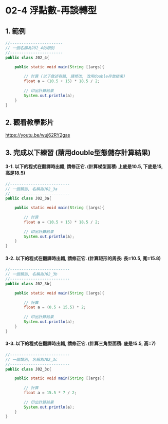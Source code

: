 # 02-4 浮點數-再談轉型

## 1. 範例
``` java
//-----------------------
// 一個名稱為J02_4的類別
//-----------------------
public class J02_4{

    public static void main(String []args){
        
        // 計算 (以下敘述有錯, 請修改, 改用double存放結果)
        float a = (10.5 + 15) * 18.5 / 2;
        
        // 印出計算結果
        System.out.println(a);
    }
}
``` 

## 2. 觀看教學影片
https://youtu.be/wuj62RY2gas


## 3. 完成以下練習 (請用double型態儲存計算結果)

#### 3-1. 以下的程式在翻譯時出錯, 請修正它. (計算梯型面積: 上底是10.5, 下底是15, 高是18.5)
``` java
//--------------------------
// 一個類別, 名稱為J02_3a
//--------------------------
public class J02_3a{

    public static void main(String []args){
        
        // 計算
        float a = (10.5 + 15) * 18.5 / 2;
       
        // 印出計算結果
        System.out.println(a);
    }
}
``` 

#### 3-2. 以下的程式在翻譯時出錯, 請修正它. (計算矩形的周長: 長=10.5, 寬=15.8)
``` java
//--------------------------
// 一個類別, 名稱為J02_3b
//--------------------------
public class J02_3b{

    public static void main(String []args){
        
        // 計算
        float a = (0.5 + 15.5) * 2;
       
        // 印出計算結果
        System.out.println(a);
    }
}
``` 

#### 3-3. 以下的程式在翻譯時出錯, 請修正它. (計算三角型面積: 底是15.5, 高=7) 
``` java
//--------------------------
// 一個類別, 名稱為J02_3c
//--------------------------
public class J02_3c{

    public static void main(String []args){
        
        // 計算
        float a = 15.5 * 7 / 2;
       
        // 印出計算結果
        System.out.println(a);
    }
}
``` 
